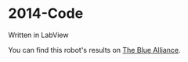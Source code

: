 # 2014-Code

Written in LabView

You can find this robot's results on [The Blue Alliance](http://www.thebluealliance.com/team/1699/2014).
